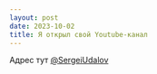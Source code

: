 ```yaml
---
layout: post
date: 2023-10-02
title: Я открыл свой Youtube-канал
---
```



Адрес тут [@SergeiUdalov](https://www.youtube.com/@SergeiUdalov)

